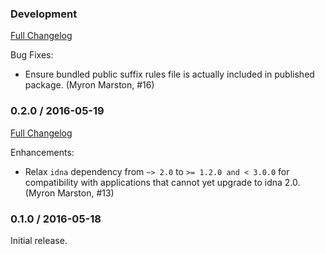 ### Development
[Full Changelog](https://github.com/seomoz/publicsuffix-elixir/compare/v0.2.0...master)

Bug Fixes:

* Ensure bundled public suffix rules file is actually included in
  published package. (Myron Marston, #16)

### 0.2.0 / 2016-05-19
[Full Changelog](https://github.com/seomoz/publicsuffix-elixir/compare/v0.1.0...v0.2.0)

Enhancements:

* Relax `idna` dependency from `~> 2.0` to `>= 1.2.0 and < 3.0.0` for
  compatibility with applications that cannot yet upgrade to idna 2.0.
  (Myron Marston, #13)

### 0.1.0 / 2016-05-18

Initial release.
